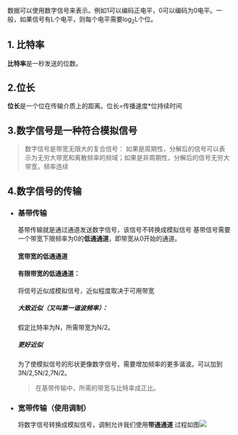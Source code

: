数据可以使用数字信号来表示。例如1可以编码正电平，0可以编码为0电平。一般，如果信号有L个电平，则每个电平需要log<sub>2</sub>L个位。
## 1. 比特率
**比特率**是一秒发送的位数。
## 2.位长
**位长**是一个位在传输介质上的距离。位长=传播速度*位持续时间
## 3.数字信号是一种符合模拟信号
>数字信号是带宽无限大的复合信号：
如果是周期性，分解后的信号可以表示为无穷大带宽和离散频率的频域；如果是非周期性，分解后的信号无穷大带宽，频率连续
## 4.数字信号的传输
- ### 基带传输
  基带传输就是通过通道发送数字信号，该信号不转换成模拟信号
  基带信号需要一个带宽下限频率为0的**低通通道**，即带宽从0开始的通道。
  #### 宽带宽的低通通道
  #### 有限带宽的低通通道：
  将信号近似成模拟信号，近似程度取决于可用带宽
  ##### 大致近似（又叫第一谐波频率）：
  假定比特率为N，所需带宽为N/2。
  ##### 更好近似
  为了使模拟信号的形状更像数字信号，需要增加频率的更多谐波。可以加到3N/2,5N/2,7N/2。
  >在基带传输中，所需的带宽与比特率成正比。
- ### 宽带传输（使用调制）
  将数字信号转换成模拟信号，调制允许我们使用**带通通道**
  过程如图![](https://cdn.luogu.com.cn/upload/image_hosting/efr9104j.png)
